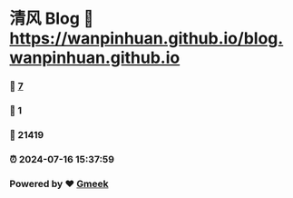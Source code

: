 # 清风 Blog :link: https://wanpinhuan.github.io/blog.wanpinhuan.github.io 
### :page_facing_up: [7](https://wanpinhuan.github.io/blog.wanpinhuan.github.io/tag.html) 
### :speech_balloon: 1 
### :hibiscus: 21419 
### :alarm_clock: 2024-07-16 15:37:59 
### Powered by :heart: [Gmeek](https://github.com/Meekdai/Gmeek)
